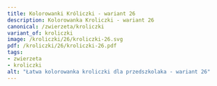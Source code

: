 ```yaml
---
title: Kolorowanki Króliczki - wariant 26
description: Kolorowanka Kroliczki - wariant 26
canonical: /zwierzeta/kroliczki
variant_of: kroliczki
image: /kroliczki/26/kroliczki-26.svg
pdf: /kroliczki/26/kroliczki-26.pdf
tags:
- zwierzeta
- kroliczki
alt: "Łatwa kolorowanka kroliczki dla przedszkolaka - wariant 26"
---
```

